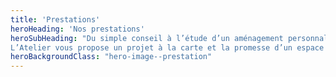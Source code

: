 ```yaml
---
title: 'Prestations'
heroHeading: 'Nos prestations'
heroSubHeading: "Du simple conseil à l’étude d’un aménagement personnalisé,
L’Atelier vous propose un projet à la carte et la promesse d’un espace dans lequel vous vous sentirez bien. "
heroBackgroundClass: "hero-image--prestation"
---
```

